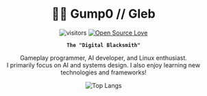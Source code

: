 <div align="center">

<h1>👨‍💻 Gump0 // Gleb</h1>

![visitors](https://visitor-badge.laobi.icu/badge?page_id=Gump0)
[![Open Source Love](https://badges.frapsoft.com/os/v1/open-source.svg?v=102)](https://github.com/ellerbrock/open-source-badge/)

**`The "Digital Blacksmith"`**

Gameplay programmer, AI developer, and Linux enthusiast.
<br>
I primarily focus on AI and systems design. I also enjoy learning new technologies and frameworks!

![Top Langs](https://github-readme-stats.vercel.app/api/top-langs/?username=Gump0&hide_progress=true)

</div>
